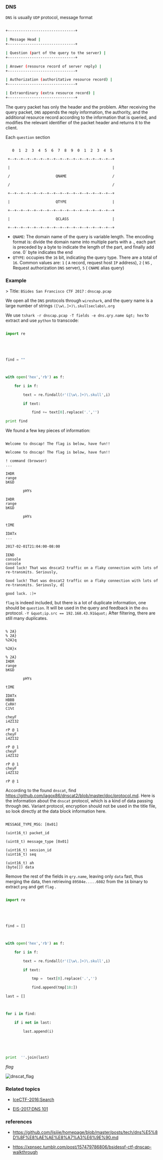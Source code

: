 ### DNS



`DNS` is usually `UDP` protocol, message format


```sh

+-------------------------------+

| Message Head |
+-------------------------------+

| Question (part of the query to the server) |
+-------------------------------+

| Answer (resource record of server reply) |
+-------------------------------+

| Authorization (authoritative resource record) |
+-------------------------------+

| Extraordinary (extra resource record) |
+-------------------------------+

```



The query packet has only the header and the problem. After receiving the query packet, `DNS` appends the reply information, the authority, and the additional resource record according to the information that is queried, and modifies the relevant identifier of the packet header and returns it to the client.


Each `question` section


```

   0  1  2  3  4  5  6  7  8  9  0  1  2  3  4  5

 +--+--+--+--+--+--+--+--+--+--+--+--+--+--+--+--+

 |                                               |

 /                     QNAME                     /

 /                                               /

 +--+--+--+--+--+--+--+--+--+--+--+--+--+--+--+--+

 |                     QTYPE                     |

 +--+--+--+--+--+--+--+--+--+--+--+--+--+--+--+--+

 |                     QCLASS                    |

 +--+--+--+--+--+--+--+--+--+--+--+--+--+--+--+--+

```



- `QNAME`: The domain name of the query is variable length. The encoding format is: divide the domain name into multiple parts with a ., each part is preceded by a byte to indicate the length of the part, and finally add one. 0` byte indicates the end
- `QTYPE`: occupies the `16` bit, indicating the query type. There are a total of `16`. Common values are: `1` ( `A` record, request host `IP` address), `2` ( `NS` , Request authorization `DNS` server), `5` ( `CNAME` alias query)






### Example


&gt; Title: `BSides San Francisco CTF 2017` : `dnscap.pcap`


We open all the `DNS` protocols through `wireshark`, and the query name is a large number of strings `([\w\.]+)\.skullseclabs\.org`


We use `tshark -r dnscap.pcap -T fields -e dns.qry.name &gt; hex` to extract and use `python` to transcode:


```python

import re





find = ""



with open('hex','rb') as f:

    for i in f:

        text = re.findall(r'([\w\.]+)\.skull',i)

        if text:

            find += text[0].replace('.','')

print find

```



We found a few key pieces of information:


```

Welcome to dnscap! The flag is below, have fun!!

Welcome to dnscap! The flag is below, have fun!!

! command (browser)
...

IHDR
range
bKGD

        pHYs

IHDR
range
bKGD

        pHYs

tIME

IDATx
...

2017-02-01T21:04:00-08:00

IEND
console
console
Good luck! That was dnscat2 traffic on a flaky connection with lots of re-transmits. Seriously,

Good luck! That was dnscat2 traffic on a flaky connection with lots of re-transmits. Seriously, d[

good luck. :)+

```



`flag` is indeed included, but there is a lot of duplicate information, one should be `question`. It will be used in the query and feedback in the `dns` protocol. `-Y &quot;ip.src == 192.168.43.91&quot;` After filtering, there are still many duplicates.


```

% 2A}
% 2A}
%2A}q

%2A}x

% 2A}
IHDR
range
bKGD

        pHYs

tIME

IDATx
HBBB
CxRH!
C1%t

cheyF
i4ZI32

rP @ 1
cheyF
i4ZI32

rP @ 1
cheyF
i4ZI32

rP @ 1
cheyF
i4ZI32

rP @ 1
```



According to the found `dnscat`, find https://github.com/iagox86/dnscat2/blob/master/doc/protocol.md. Here is the information about the `dnscat` protocol, which is a kind of data passing through `DNS`. Variant protocol, encryption should not be used in the title file, so look directly at the data block information here.


```

MESSAGE_TYPE_MSG: [0x01]

(uint16_t) packet_id

(uint8_t) message_type [0x01]

(uint16_t) session_id
(uint16_t) seq

(uint16_t) ah
(byte[]) data

```



Remove the rest of the fields in `qry.name`, leaving only `data` fast, thus merging the data, then retrieving `89504e.....6082` from the `16` binary to extract `png` and get `flag` .


```python

import re





find = []



with open('hex','rb') as f:

    for i in f:

        text = re.findall(r'([\w\.]+)\.skull',i)

        if text:

            tmp =  text[0].replace('.','')

            find.append(tmp[18:])

last = []



for i in find:

    if i not in last:

        last.append(i)





print  ''.join(last)

```



*flag*



![dnscat_flag](./figure/dnscat_flag.png)







### Related topics


- [IceCTF-2016:Search](https://mrpnkt.github.io/2016/icectf-2016-search/)

- [EIS-2017:DNS 101](https://github.com/susers/Writeups/blob/master/2017/EIS/Misc/DNS%20101/Write-up.md)



### references


- https://github.com/lisijie/homepage/blob/master/posts/tech/dns%E5%8D%8F%E8%AE%AE%E8%A7%A3%E6%9E%90.md

- https://xpnsec.tumblr.com/post/157479786806/bsidessf-ctf-dnscap-walkthrough